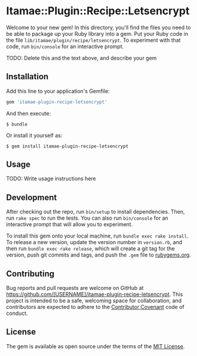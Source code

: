 # Itamae::Plugin::Recipe::Letsencrypt

Welcome to your new gem! In this directory, you'll find the files you need to be able to package up your Ruby library into a gem. Put your Ruby code in the file `lib/itamae/plugin/recipe/letsencrypt`. To experiment with that code, run `bin/console` for an interactive prompt.

TODO: Delete this and the text above, and describe your gem

## Installation

Add this line to your application's Gemfile:

```ruby
gem 'itamae-plugin-recipe-letsencrypt'
```

And then execute:

    $ bundle

Or install it yourself as:

    $ gem install itamae-plugin-recipe-letsencrypt

## Usage

TODO: Write usage instructions here

## Development

After checking out the repo, run `bin/setup` to install dependencies. Then, run `rake spec` to run the tests. You can also run `bin/console` for an interactive prompt that will allow you to experiment.

To install this gem onto your local machine, run `bundle exec rake install`. To release a new version, update the version number in `version.rb`, and then run `bundle exec rake release`, which will create a git tag for the version, push git commits and tags, and push the `.gem` file to [rubygems.org](https://rubygems.org).

## Contributing

Bug reports and pull requests are welcome on GitHub at https://github.com/[USERNAME]/itamae-plugin-recipe-letsencrypt. This project is intended to be a safe, welcoming space for collaboration, and contributors are expected to adhere to the [Contributor Covenant](http://contributor-covenant.org) code of conduct.


## License

The gem is available as open source under the terms of the [MIT License](http://opensource.org/licenses/MIT).

